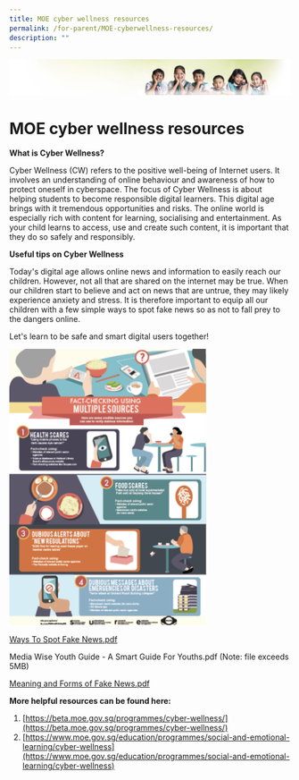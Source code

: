 ```yaml
---
title: MOE cyber wellness resources
permalink: /for-parent/MOE-cyberwellness-resources/
description: ""
---
```

![](/images/Banner.jpg)

MOE cyber wellness resources
============================

**What is Cyber Wellness?**  
  
Cyber Wellness (CW) refers to the positive well-being of Internet users. It involves an understanding of online behaviour and awareness of how to protect oneself in cyberspace. The focus of Cyber Wellness is about helping students to become responsible digital learners. This digital age brings with it tremendous opportunities and risks. The online world is especially rich with content for learning, socialising and entertainment. As your child learns to access, use and create such content, it is important that they do so safely and responsibly.  
  
**Useful tips on Cyber Wellness**  
  
Today's digital age allows online news and information to easily reach our children. However, not all that are shared on the internet may be true. When our children start to believe and act on news that are untrue, they may likely experience anxiety and stress. It is therefore important to equip all our children with a few simple ways to spot fake news so as not to fall prey to the dangers online.  
  
Let's learn to be safe and smart digital users together!

<img src="/images/Cyber.png" style="width:70%">

[Ways To Spot Fake News.pdf](/files/Ways%20To%20Spot%20Fake%20News.pdf)

Media Wise Youth Guide - A Smart Guide For Youths.pdf (Note: file exceeds 5MB)


[Meaning and Forms of Fake News.pdf](/files/Meaning%20and%20Forms%20of%20Fake%20News.pdf)

**More helpful resources can be found here:**    


1.  [https://beta.moe.gov.sg/programmes/cyber-wellness/](https://beta.moe.gov.sg/programmes/cyber-wellness/)
2.  [https://www.moe.gov.sg/education/programmes/social-and-emotional-learning/cyber-wellness](https://www.moe.gov.sg/education/programmes/social-and-emotional-learning/cyber-wellness)